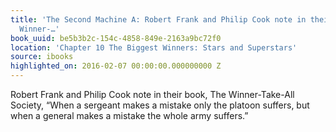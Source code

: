 ```yaml
---
title: 'The Second Machine A: Robert Frank and Philip Cook note in their book, The
  Winner-…'
book_uuid: be5b3b2c-154c-4858-849e-2163a9bc72f0
location: 'Chapter 10 The Biggest Winners: Stars and Superstars'
source: ibooks
highlighted_on: 2016-02-07 00:00:00.000000000 Z
---
```


Robert Frank and Philip Cook note in their book, The Winner-Take-All Society, “When a sergeant makes a mistake only the platoon suffers, but when a general makes a mistake the whole army suffers.”
